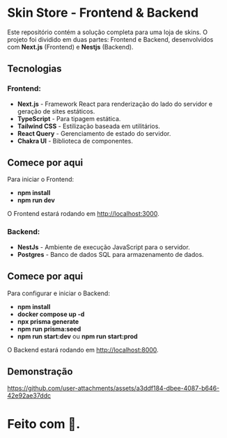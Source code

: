 # Skin Store - Frontend & Backend

Este repositório contém a solução completa para uma loja de skins. O projeto foi dividido em duas partes: Frontend e Backend, desenvolvidos com **Next.js** (Frontend) e **Nestjs** (Backend).

## Tecnologias

### Frontend:

- **Next.js** - Framework React para renderização do lado do servidor e geração de sites estáticos.
- **TypeScript** - Para tipagem estática.
- **Tailwind CSS** - Estilização baseada em utilitários.
- **React Query** - Gerenciamento de estado do servidor.
- **Chakra UI** - Biblioteca de componentes.

## Comece por aqui

Para iniciar o Frontend:

- **npm install**
- **npm run dev**

O Frontend estará rodando em [http://localhost:3000](http://localhost:3000).

### Backend:

- **NestJs** - Ambiente de execução JavaScript para o servidor.
- **Postgres** - Banco de dados SQL para armazenamento de dados.

## Comece por aqui

Para configurar e iniciar o Backend:

- **npm install**
- **docker compose up -d**
- **npx prisma generate**
- **npm run prisma:seed**
- **npm run start:dev** ou **npm run start:prod**

O Backend estará rodando em [http://localhost:8000](http://localhost:8000).

## Demonstração
https://github.com/user-attachments/assets/a3ddf184-dbee-4087-b646-42e92ae37ddc



# Feito com 💜.
